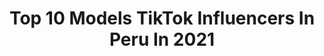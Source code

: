 ---
title: Top 10 Models TikTok Influencers In Peru In 2021
description: >-
  Find top models TikTok influencers in Peru in 2021. Most popular hashtags: #model #peru #fashion #fyp.
platform: TikTok
hits: 22
text_top: See the most popular TikTok accounts on inBeat.
text_bottom: inBeat has 22 TikTok influencers like this in Peru for you to collaborate.
profiles:
  - username: "yositaarve"
    fullname: >-
      yositaarve
    bio: >-
      Sígueme IG👆🏻 👠Model-Fit💓 Te doy los mejores Tips aquí🥰 👇🏻
    location: "Peru"
    followers: 24200
    engagement: 626
    commentsToLikes: 0.144913
    id: ckai4savrp9ho0i78l3cssqf6
    verified: false
    hashtags: "#venezolanosenperu, #makeup, #peru, #venezolana"
  - username: "miguellatorre8"
    fullname: >-
      Miguel La Torre
    bio: >-
      ATHLETE - MODEL - DANCER
    location: "Peru"
    followers: 57500
    engagement: 805
    commentsToLikes: 0.026323
    id: ck9ev9pfghhk00j78z75lnwlm
    verified: false
    hashtags: "#man, #fit, #mood, #chiste"
  - username: "luanabarron"
    fullname: >-
      Luana 
    bio: >-
      🇵🇪Peru🇵🇪 Model
    location: "Peru"
    followers: 417600
    engagement: 1046
    commentsToLikes: 0.007532
    id: ck9f1uw5ma82r0j786jf8cz6j
    verified: false
    hashtags: "#baile, #setenota, #parati, #rosalia"
  - username: "tolyangasilin"
    fullname: >-
      tolyangasilin
    bio: >-
      Instagram: tolyan_gasilin On stay in Lima-Peru.
    location: "Peru"
    followers: 2757
    engagement: 1150
    commentsToLikes: 0.036694
    id: ck9e3tu7el37k0j78l208gye8
    verified: false
    hashtags: "#model, #peru, #like, #skate"
  - username: "nicole.dileo1"
    fullname: >-
      Nicole Dileo
    bio: >-
      🇵🇪 M O D E L ♡ C R E A T O R Instagram: @nicoledileo1
    location: "Peru"
    followers: 71300
    engagement: 1376
    commentsToLikes: 0.018012
    id: cka0ifj10dep60i78bllrncuh
    verified: false
    hashtags: "#youwantmore, #protagonista, #halloween, #harrypotter"
  - username: "fashionindahat"
    fullname: >-
      Alemazzini
    bio: >-
      A ver qué pasa si le das click a esa 👆 cámara de arriba
    location: "Peru"
    followers: 185100
    engagement: 1112
    commentsToLikes: 0.014071
    id: ck83zb3mrzbfn0j78tafbmdmf
    verified: false
    hashtags: "#feminismo, #sermujer, #fashion, #model"
  - username: "victorlluncor"
    fullname: >-
      victorlluncor
    bio: >-
      Fotógrafo Lima-Perú
    location: "Peru"
    followers: 14600
    engagement: 571
    commentsToLikes: 0.014571
    id: ck9dupwuhhgo00j789qcx815g
    verified: false
    hashtags: "#hairtransformation, #parati, #fyp, #backstage"
  - username: "gracecentenoalmen"
    fullname: >-
      Grace Centeno Almendras
    bio: >-
      Me ayudan siguiendo mi página ? 💓 ⬇️
    location: "Peru"
    followers: 54900
    engagement: 616
    commentsToLikes: 0.016618
    id: ckbfisuuievpl0j23db0bjwwx
    verified: false
    hashtags: "#cuarentena, #tendencia, #fashion, #per"
  - username: "__waterxmelon"
    fullname: >-
      [ 99.6K ] 🛹
    bio: >-
      g o a l : 100 K he / him main : _diegovasquezz
    location: "Peru"
    followers: 99700
    engagement: 1442
    commentsToLikes: 0.011615
    id: ckbqlvsqz6yk80j23ti5nvtm0
    verified: false
    hashtags: "#slowmo, #vhs, #fyp, #parati"
  - username: "apoyo_a_kelin"
    fullname: >-
      Apoyo a Reinas 🇵🇪
    bio: >-
      Apoyo a reinas 🇵🇪 1000k? 🔥 ¿De que reina te gustaria que publicara 🔥🤫?
    location: "Peru"
    followers: 9796
    engagement: 738
    commentsToLikes: 0.115912
    id: ck9fmbkg8sd4y0j78zgrwnun0
    verified: false
    hashtags: "#peru, #missuniverso, #peruanas, #peruana"
---